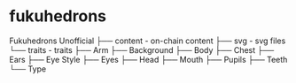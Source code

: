 # fukuhedrons
Fukuhedrons Unofficial
├── content - on-chain content
├── svg - svg files
└── traits - traits
    ├── Arm
    ├── Background
    ├── Body
    ├── Chest
    ├── Ears
    ├── Eye Style
    ├── Eyes
    ├── Head
    ├── Mouth
    ├── Pupils
    ├── Teeth
    └── Type
